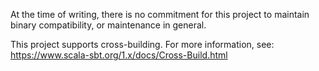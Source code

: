 At the time of writing, there is no commitment for this project to maintain binary compatibility, or maintenance in general.

This project supports cross-building. For more information, see:
https://www.scala-sbt.org/1.x/docs/Cross-Build.html
